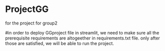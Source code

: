 # ProjectGG
for the project for group2

#in order to deploy GGproject file in streamlit, we need to make sure all the prerequisite requirements are altogeether in requirements.txt file. only after those are satisfied, we will be able to run the project.
